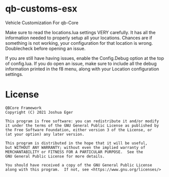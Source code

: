 # qb-customs-esx
Vehicle Customization For qb-Core

Make sure to read the locations.lua settings VERY carefully. It has all the information needed to properly setup all your locations. Chances are if something is not working, your configuration for that location is wrong. Doublecheck before opening an issue.

If you are still have having issues, enable the Config.Debug option at the top of config.lua. If you do open an issue, make sure to include all the debug information printed in the f8 menu, along with your Location configuration settings.

# License

    QBCore Framework
    Copyright (C) 2021 Joshua Eger

    This program is free software: you can redistribute it and/or modify
    it under the terms of the GNU General Public License as published by
    the Free Software Foundation, either version 3 of the License, or
    (at your option) any later version.

    This program is distributed in the hope that it will be useful,
    but WITHOUT ANY WARRANTY; without even the implied warranty of
    MERCHANTABILITY or FITNESS FOR A PARTICULAR PURPOSE.  See the
    GNU General Public License for more details.

    You should have received a copy of the GNU General Public License
    along with this program.  If not, see <https://www.gnu.org/licenses/>
